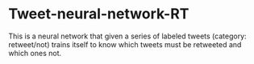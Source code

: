 # Tweet-neural-network-RT
This is a neural network that given a series of labeled tweets (category: retweet/not) trains itself to know which tweets must be retweeted and which ones not. 
